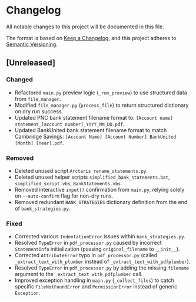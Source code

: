 # Changelog

All notable changes to this project will be documented in this file.

The format is based on [Keep a Changelog](https://keepachangelog.com/en/1.0.0/),
and this project adheres to [Semantic Versioning](https://semver.org/spec/v2.0.0.html).

## [Unreleased]

### Changed
- Refactored `main.py` preview logic (`_run_preview`) to use structured data from `file_manager`.
- Modified `file_manager.py` (`process_file`) to return structured dictionary on dry run success.
- Updated PNC bank statement filename format to: `[Account name] statement_[account number]_YYYY_MM_DD.pdf`.
- Updated BankUnited bank statement filename format to match Cambridge Savings: `[Account Name] [Account Number] BankUnited [Month] [Year].pdf`.

### Removed
- Deleted unused script `Arctaris rename_statements.py`.
- Deleted unused helper scripts `simplified_bank_statements.bat`, `simplified_script.vbs`, `BankStatements.vbs`.
- Removed interactive `input()` confirmation from `main.py`, relying solely on `--auto-confirm` flag for non-dry runs.
- Removed redundant `BANK_STRATEGIES` dictionary definition from the end of `bank_strategies.py`.

### Fixed
- Corrected various `IndentationError` issues within `bank_strategies.py`.
- Resolved `TypeError` in `pdf_processor.py` caused by incorrect `StatementInfo` initialization (passing `original_filename` to `__init__`).
- Corrected `AttributeError` typo in `pdf_processor.py` (called `_extract_text_with_plumber` instead of `_extract_text_with_pdfplumber`).
- Resolved `TypeError` in `pdf_processor.py` by adding the missing `filename` argument to the `_extract_text_with_pdfplumber` call.
- Improved exception handling in `main.py` (`_collect_files`) to catch specific `FileNotFoundError` and `PermissionError` instead of generic `Exception`. 